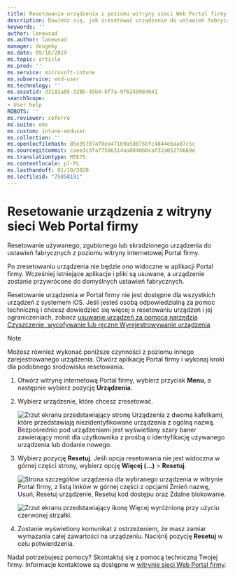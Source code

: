 ```yaml
---
title: Resetowanie urządzenia z poziomu witryny sieci Web Portal firmy | Microsoft Docs
description: Dowiedz się, jak zresetować urządzenie do ustawień fabrycznych z poziomu witryny internetowej Portal firmy.
keywords: ''
author: lenewsad
ms.author: lanewsad
manager: dougeby
ms.date: 09/18/2019
ms.topic: article
ms.prod: ''
ms.service: microsoft-intune
ms.subservice: end-user
ms.technology: ''
ms.assetid: d3182a85-328b-45b4-bf7a-9f6249984641
searchScope:
- User help
ROBOTS: ''
ms.reviewer: coferro
ms.suite: ems
ms.custom: intune-enduser
ms.collection: ''
ms.openlocfilehash: 85e35707af0ea47169a5d075bfc4844ebaa87c5c
ms.sourcegitcommit: caee3c3fa77586314aa8040b0caf32a0527b669e
ms.translationtype: MTE75
ms.contentlocale: pl-PL
ms.lasthandoff: 01/10/2020
ms.locfileid: "75858191"
---
```

# <a name="reset-device-from-company-portal-website"></a>Resetowanie urządzenia z witryny sieci Web Portal firmy

Resetowanie używanego, zgubionego lub skradzionego urządzenia do ustawień fabrycznych z poziomu witryny internetowej Portal firmy.  

Po zresetowaniu urządzenia nie będzie ono widoczne w aplikacji Portal firmy. Wcześniej istniejące aplikacje i pliki są usuwane, a urządzenie zostanie przywrócone do domyślnych ustawień fabrycznych. 

Resetowanie urządzenia w Portal firmy nie jest dostępne dla wszystkich urządzeń z systemem iOS. Jeśli jesteś osobą odpowiedzialną za pomoc techniczną i chcesz dowiedzieć się więcej o resetowaniu urządzeń i jej ograniczeniach, zobacz [usuwanie urządzeń za pomocą narzędzia Czyszczenie, wycofywanie lub ręczne Wyrejestrowywanie urządzenia](https://docs.microsoft.com/intune/devices-wipe).  

> [!Note]
> Możesz również wykonać poniższe czynności z poziomu innego zarejestrowanego urządzenia. Otwórz aplikację Portal firmy i wykonaj kroki dla podobnego środowiska resetowania. 

1. Otwórz witrynę internetową Portal firmy, wybierz przycisk __Menu__, a następnie wybierz pozycję __Urządzenia__.  

2. Wybierz urządzenie, które chcesz zresetować.

    ![Zrzut ekranu przedstawiający stronę Urządzenia z dwoma kafelkami, które przedstawiają niezidentyfikowane urządzenia z ogólną nazwą. Bezpośrednio pod urządzeniami jest wyświetlany szary baner zawierający monit dla użytkownika z prośbą o identyfikację używanego urządzenia lub dodanie nowego.](./media/rename-reset-device-step2-1808.png)  

3. Wybierz pozycję **Resetuj**. Jeśli opcja resetowania nie jest widoczna w górnej części strony, wybierz opcję **Więcej (...)**  > **Resetuj**.  

     ![Strona szczegółów urządzenia dla wybranego urządzenia w witrynie Portal firmy, z listą linków w górnej części z opcjami Zmień nazwę, Usuń, Resetuj urządzenie, Resetuj kod dostępu oraz Zdalne blokowanie. ](./media/rename-reset-device-1808.png)  

    ![Zrzut ekranu przedstawiający ikonę Więcej wyróżnioną przy użyciu czerwonej strzałki.](./media/rename-reset-device-step3-more-1808.png)  

4. Zostanie wyświetlony komunikat z ostrzeżeniem, że masz zamiar wymazania całej zawartości na urządzeniu. Naciśnij pozycję **Resetuj** w celu potwierdzenia.  

Nadal potrzebujesz pomocy? Skontaktuj się z pomocą techniczną Twojej firmy. Informacje kontaktowe są dostępne w [witrynie sieci Web Portal firmy](https://go.microsoft.com/fwlink/?linkid=2010980).
